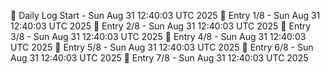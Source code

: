 📅 Daily Log Start - Sun Aug 31 12:40:03 UTC 2025
📌 Entry 1/8 - Sun Aug 31 12:40:03 UTC 2025
📌 Entry 2/8 - Sun Aug 31 12:40:03 UTC 2025
📌 Entry 3/8 - Sun Aug 31 12:40:03 UTC 2025
📌 Entry 4/8 - Sun Aug 31 12:40:03 UTC 2025
📌 Entry 5/8 - Sun Aug 31 12:40:03 UTC 2025
📌 Entry 6/8 - Sun Aug 31 12:40:03 UTC 2025
📌 Entry 7/8 - Sun Aug 31 12:40:03 UTC 2025

